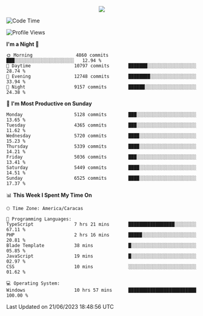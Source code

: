 <p align="center">
  <a href="http://www.github.com/thevacs">
    <img src="https://github-readme-streak-stats.herokuapp.com/?user=thevacs&stroke=ffffff&background=1c1917&ring=0891b2&fire=0891b2&currStreakNum=ffffff&currStreakLabel=0891b2&sideNums=ffffff&sideLabels=ffffff&dates=ffffff&hide_border=true" />
  </a>
</p>

<!--START_SECTION:waka-->
![Code Time](http://img.shields.io/badge/Code%20Time-1%2C437%20hrs%2016%20mins-blue)

![Profile Views](http://img.shields.io/badge/Profile%20Views-1-blue)

**I'm a Night 🦉** 

```text
🌞 Morning                4860 commits        ███░░░░░░░░░░░░░░░░░░░░░░   12.94 % 
🌆 Daytime                10797 commits       ███████░░░░░░░░░░░░░░░░░░   28.74 % 
🌃 Evening                12748 commits       ████████░░░░░░░░░░░░░░░░░   33.94 % 
🌙 Night                  9157 commits        ██████░░░░░░░░░░░░░░░░░░░   24.38 % 
```
📅 **I'm Most Productive on Sunday** 

```text
Monday                   5128 commits        ███░░░░░░░░░░░░░░░░░░░░░░   13.65 % 
Tuesday                  4365 commits        ███░░░░░░░░░░░░░░░░░░░░░░   11.62 % 
Wednesday                5720 commits        ████░░░░░░░░░░░░░░░░░░░░░   15.23 % 
Thursday                 5339 commits        ████░░░░░░░░░░░░░░░░░░░░░   14.21 % 
Friday                   5036 commits        ███░░░░░░░░░░░░░░░░░░░░░░   13.41 % 
Saturday                 5449 commits        ████░░░░░░░░░░░░░░░░░░░░░   14.51 % 
Sunday                   6525 commits        ████░░░░░░░░░░░░░░░░░░░░░   17.37 % 
```


📊 **This Week I Spent My Time On** 

```text
🕑︎ Time Zone: America/Caracas

💬 Programming Languages: 
TypeScript               7 hrs 21 mins       █████████████████░░░░░░░░   67.11 % 
PHP                      2 hrs 16 mins       █████░░░░░░░░░░░░░░░░░░░░   20.81 % 
Blade Template           38 mins             █░░░░░░░░░░░░░░░░░░░░░░░░   05.85 % 
JavaScript               19 mins             █░░░░░░░░░░░░░░░░░░░░░░░░   02.97 % 
CSS                      10 mins             ░░░░░░░░░░░░░░░░░░░░░░░░░   01.62 % 

💻 Operating System: 
Windows                  10 hrs 57 mins      █████████████████████████   100.00 % 
```


 Last Updated on 21/06/2023 18:48:56 UTC
<!--END_SECTION:waka-->
